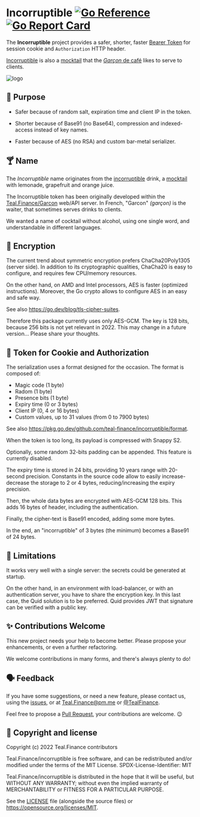# Incorruptible [![Go Reference](https://pkg.go.dev/badge/github.com/teal-finance/BaseXX.svg "Go documentation for Incorruptible")](https://pkg.go.dev/github.com/teal-finance/incorruptible) [![Go Report Card](https://goreportcard.com/badge/github.com/teal-finance/incorruptible)](https://goreportcard.com/report/github.com/teal-finance/incorruptible)

The **Incorruptible** project provides a safer, shorter, faster
[Bearer Token](https://www.rfc-editor.org/rfc/rfc6750.html)
for session cookie and `Authorization` HTTP header.

[Incorruptible](https://www.shakeitdrinkit.com/incorruptible-cocktail-1618.html)
is also a [mocktail](https://wikiless.org/wiki/Mocktail)
that the [*Garçon* de café](https://en.wiktionary.org/wiki/garçon_de_café) likes to serve to clients.

![logo](docs/incorruptible.png)

## 🎯 Purpose

- Safer because of random salt, expiration time
  and client IP in the token.

- Shorter because of Base91 (no Base64),
  compression and indexed-access instead of key names.

- Faster because of AES (no RSA)
  and custom bar-metal serializer.

## 🍸 Name

The *Incorruptible* name originates from the
[incorruptible](https://www.shakeitdrinkit.com/incorruptible-cocktail-1618.html)
drink, a [mocktail](https://wikiless.org/wiki/Mocktail)
with lemonade, grapefruit and orange juice.

The Incorruptible token has been originally developed within the
[Teal.Finance/Garcon](https://github.com/teal-finance/garcon)
web/API server. In French, "Garcon" *(garçon)* is the waiter,
that sometimes serves drinks to clients.

We wanted a name of cocktail without alcohol, using one single word,
and understandable in different languages.

## 🔐 Encryption

The current trend about symmetric encryption
prefers ChaCha20Poly1305 (server side).
In addition to its cryptographic qualities,
ChaCha20 is easy to configure, and requires
few CPU/memory resources.

On the other hand, on AMD and Intel processors,
AES is faster (optimized instructions).
Moreover, the Go crypto allows to configure
AES in an easy and safe way.

See also <https://go.dev/blog/tls-cipher-suites>.

Therefore this package currently uses only AES-GCM.
The key is 128 bits, because 256 bits is not yet relevant in 2022.
This may change in a future version… Please share your thoughts.

## 🍪 Token for Cookie and Authorization

The serialization uses a format designed for the occasion.
The format is composed of:

- Magic code (1 byte)
- Radom (1 byte)
- Presence bits (1 byte)
- Expiry time (0 or 3 bytes)
- Client IP (0, 4 or 16 bytes)
- Custom values, up to 31 values (from 0 to 7900 bytes)

See also <https://pkg.go.dev/github.com/teal-finance/incorruptible/format>.

When the token is too long, its payload is compressed with Snappy S2.

Optionally, some random 32-bits padding can be appended.
This feature is currently disabled.

The expiry time is stored in 24 bits, providing 10 years range
with 20-second precision. Constants in the source code allow
to easily increase-decrease the storage to 2 or 4 bytes,
reducing/increasing the expiry precision.

Then, the whole data bytes are encrypted with AES-GCM 128 bits.
This adds 16 bytes of header, including the authentication.

Finally, the cipher-text is Base91 encoded, adding some more bytes.

In the end, an "incorruptible" of 3 bytes (the minimum)
becomes a Base91 of 24 bytes.

## 🚫 Limitations

It works very well with a single server:
the secrets could be generated at startup.

On the other hand, in an environment with load-balancer,
or with an authentication server, you have to share the encryption key.
In this last case, the Quid solution is to be preferred.
Quid provides JWT that signature can be verified with a public key.

## ✨ Contributions Welcome

This new project needs your help to become better.
Please propose your enhancements,
or even a further refactoring.

We welcome contributions in many forms,
and there's always plenty to do!

## 🗣️ Feedback

If you have some suggestions, or need a new feature,
please contact us, using the
[issues](https://github.com/teal-finance/incorruptible/issues),
or at Teal.Finance@pm.me or
[@TealFinance](https://twitter.com/TealFinance).

Feel free to propose a
[Pull Request](https://github.com/teal-finance/incorruptible/pulls),
your contributions are welcome. :wink:

## 🗽 Copyright and license

Copyright (c) 2022 Teal.Finance contributors

Teal.Finance/incorruptible is free software, and can be redistributed
and/or modified under the terms of the MIT License.
SPDX-License-Identifier: MIT

Teal.Finance/incorruptible is distributed in the hope that it will be useful,
but WITHOUT ANY WARRANTY; without even the implied warranty
of MERCHANTABILITY or FITNESS FOR A PARTICULAR PURPOSE.

See the [LICENSE](LICENSE) file (alongside the source files)
or <https://opensource.org/licenses/MIT>.
